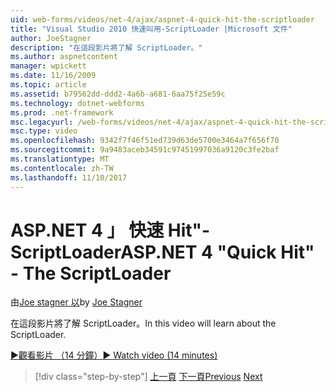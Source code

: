 ```yaml
---
uid: web-forms/videos/net-4/ajax/aspnet-4-quick-hit-the-scriptloader
title: "Visual Studio 2010 快速叫用-ScriptLoader |Microsoft 文件"
author: JoeStagner
description: "在這段影片將了解 ScriptLoader。"
ms.author: aspnetcontent
manager: wpickett
ms.date: 11/16/2009
ms.topic: article
ms.assetid: b79562dd-ddd2-4a6b-a681-6aa75f25e59c
ms.technology: dotnet-webforms
ms.prod: .net-framework
msc.legacyurl: /web-forms/videos/net-4/ajax/aspnet-4-quick-hit-the-scriptloader
msc.type: video
ms.openlocfilehash: 9342f7f46f51ed739d63de5700e3464a7f656f70
ms.sourcegitcommit: 9a9483aceb34591c97451997036a9120c3fe2baf
ms.translationtype: MT
ms.contentlocale: zh-TW
ms.lasthandoff: 11/10/2017
---
```

<a name="aspnet-4-quick-hit---the-scriptloader"></a><span data-ttu-id="fb4c2-103">ASP.NET 4 」 快速 Hit"-ScriptLoader</span><span class="sxs-lookup"><span data-stu-id="fb4c2-103">ASP.NET 4 "Quick Hit" - The ScriptLoader</span></span>
====================
<span data-ttu-id="fb4c2-104">由[Joe stagner 以](https://github.com/JoeStagner)</span><span class="sxs-lookup"><span data-stu-id="fb4c2-104">by [Joe Stagner](https://github.com/JoeStagner)</span></span>

<span data-ttu-id="fb4c2-105">在這段影片將了解 ScriptLoader。</span><span class="sxs-lookup"><span data-stu-id="fb4c2-105">In this video will learn about the ScriptLoader.</span></span>

[<span data-ttu-id="fb4c2-106">&#9654;觀看影片 （14 分鐘）</span><span class="sxs-lookup"><span data-stu-id="fb4c2-106">&#9654; Watch video (14 minutes)</span></span>](https://channel9.msdn.com/Blogs/ASP-NET-Site-Videos/aspnet-4-quick-hit-the-scriptloader)

>[!div class="step-by-step"]
<span data-ttu-id="fb4c2-107">[上一頁](aspnet-4-quick-hit-imperative-javascript-syntax-for-microsoft-client-side-controls.md)
[下一頁](aspnet-4-quick-hit-jquery-syntax-for-microsoft-ajax.md)</span><span class="sxs-lookup"><span data-stu-id="fb4c2-107">[Previous](aspnet-4-quick-hit-imperative-javascript-syntax-for-microsoft-client-side-controls.md)
[Next](aspnet-4-quick-hit-jquery-syntax-for-microsoft-ajax.md)</span></span>
